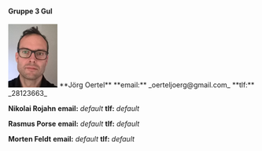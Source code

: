 
#### Gruppe 3 Gul


<img src="joerg.jpg" width="100"/>  
**Jörg Oertel**
**email:** _oerteljoerg@gmail.com_
**tlf:**  _28123663_

**Nikolai Rojahn**
**email:** _default_
**tlf:**  _default_

**Rasmus Porse**
**email:** _default_
**tlf:**  _default_

**Morten Feldt**
**email:** _default_
**tlf:**  _default_


